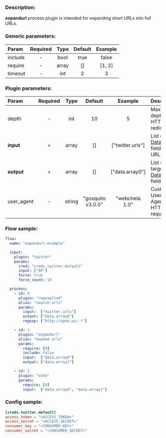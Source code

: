 ### Description:

**expandurl** process plugin is intended for expanding short URLs into full URLs.


### Generic parameters:

| Param     | Required   | Type    | Default   | Example   |
| :-------- | :--------: | :-----: | :-------: | :-------: |
| include   | -          | bool    | true      | false     |
| require   | -          | array   | []        | [1, 2]    |
| timeout   | -          | int     | 2         | 3         |


### Plugin parameters:

| Param        | Required   | Type     | Default             | Example            | Description                                                                                           |
| :----------- | :--------: | :------: | :-----------------: | :----------------: | :---------------------------------------------------------------------------------------------------- |
| depth        | -          | int      | 10                  | 5                  | Maximum depth of HTTP redirects.                                                                      |
| **input**    | +          | array    | []                  | ["twitter.urls"]   | List of [DataItem](../../concept.md) fields with URLs.                                                |
| **output**   | +          | array    | []                  | ["data.array0"]    | List of target [DataItem](../../concept.md) fields.                                                   |
| user_agent   | -          | string   | "gosquito v3.0.0"   | "webchela 1.0"     | Custom User-Agent for HTTP requests.                                                                  |

### Flow sample:

```yaml
flow:
  name: "expandurl-example"

  input:
    plugin: "twitter"
    params:
      cred: "creds.twitter.default"
      input: ["AP"]
      force: true
      force_count: 10

  process:
    - id: 0
      plugin: "regexpfind"
      alias: "search urls"
      params:
        input:  ["twitter.urls"]
        output: ["data.array0"]
        regexp: ["http://apne.ws/.*"]

    - id: 1
      plugin: "expandurl"
      alias: "expand urls"
      params:
        require: [0]
        include: false
        input:  ["data.array0"]
        output: ["data.array1"]

    - id: 2
      plugin: "echo"
      params:
        require: [0]
        input:  ["data.array0", "data.array1"]
```

### Config sample:

```toml
[creds.twitter.default]
access_token = "<ACCESS_TOKEN>"
access_secret = "<ACCESS_SECRET>"
consumer_key = "<CONSUMER_KEY>"
consumer_secret = "<CONSUMER_SECRET>"
```


